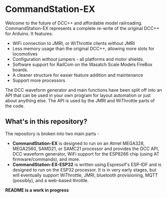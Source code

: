 # CommandStation-EX

Welcome to the future of DCC++ and affordable model railroading. CommandStation-EX represents a complete re-write of the original DCC++ for Arduino. It features:
- WiFi connection to JMRI, or WiThrottle clients *without* JMRI
- Less memory usage than the original DCC++, allowing more slots for locomotives
- Configuration *without* jumpers - all platforms and motor shields.
- Software support for RailCom on the Wasatch Scale Models FireBox boards.
- A cleaner structure for easier feature addition and maintenance
- Support more processors

The DCC waveform generator and main functions have been split off into an API that can be used in your own program for layout automation or just about anything else. The API is used by the JMRI and WiThrottle parts of the code. 

## What's in this repository?
The repository is broken into two main parts -
 - **CommandStation-EX** is designed to run on an Atmel MEGA328, MEGA2560, SAMD21, or SAMC21 processor and provides the DCC API, DCC waveform generator, WiFi support for the ESP8266 chip (using AT firmware/commands), and more.
 - **CommandStation-EX-ESP32** is written using Espressif's ESP-IDF and is designed to run on the ESP32 processor. It is in very early stages, but will eventually support WiThrottle, JMRI, bluetooth provisioning, MQTT (possibly), and a web-based throttle.

**README is a work in progress**